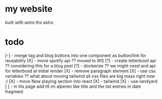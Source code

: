 # my website

built with astro
thx astro

# todo

[-] - merge tag and blog buttons into one component as button/link for reusability
[X] - move spotify api ?? moved to WS
[?] - create letterboxd api ?? considering this for a blog post
[?] - dockerize ?? we might need and api for letterboxd at initial render
[X] - remove paragraph element
[X] - use css variables ?? what about moving tailwind all css files are big mass right now :/
[X] - move Now playing section into react
[X] - tailwind
[X] - use-landyard
[ ] - in tils page add Hi im alperen like title and the list entries in date fragment

